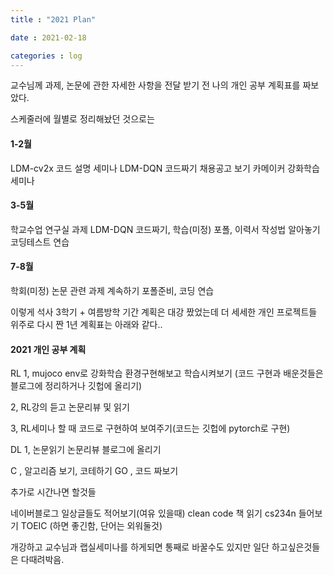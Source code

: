 ```yaml
---
title : "2021 Plan"

date : 2021-02-18

categories : log
---
```


교수님께 과제, 논문에 관한 자세한 사항을 전달 받기 전 나의 개인 공부 계획표를 짜보았다.

스케줄러에 월별로 정리해놨던 것으로는

#### 1-2월

LDM-cv2x 코드 설명 세미나
LDM-DQN 코드짜기
채용공고 보기
카메이커
강화학습세미나

#### 3-5월

학교수업
연구실 과제
LDM-DQN 코드짜기, 학습(미정)
포폴, 이력서 작성법 알아놓기
코딩테스트 연습

#### 7-8월

학회(미정)
논문 관련 과제 계속하기
포폴준비, 코딩 연습

이렇게 석사 3학기 + 여름방학 기간 계획은 대강 짰었는데 더 세세한 개인 프로젝트들 위주로 다시 짠 1년 계획표는 아래와 같다..


#### 2021 개인 공부 계획

RL 1, mujoco env로 강화학습 환경구현해보고 학습시켜보기 (코드 구현과 배운것들은 블로그에 정리하거나 깃헙에 올리기)

   2, RL강의 듣고 논문리뷰 및 읽기

   3, RL세미나 할 때 코드로 구현하여 보여주기(코드는 깃헙에 pytorch로 구현)

DL 1, 논문읽기 논문리뷰 블로그에 올리기


C , 알고리즘 보기, 코테하기
GO , 코드 짜보기

추가로 시간나면 할것들

네이버블로그 일상글들도 적어보기(여유 있을때)
clean code 책 읽기
cs234n 들어보기
TOEIC (하면 좋긴함, 단어는 외워둘것)

개강하고 교수님과 랩실세미나를 하게되면 통째로 바꿀수도 있지만 일단 하고싶은것들은 다때려박음.
